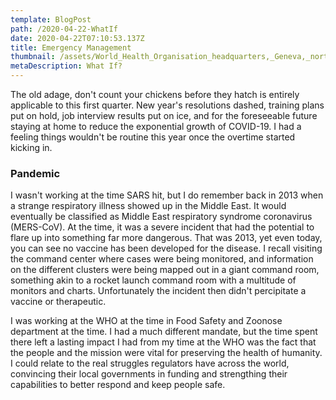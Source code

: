 ```yaml
---
template: BlogPost
path: /2020-04-22-WhatIf
date: 2020-04-22T07:10:53.137Z
title: Emergency Management
thumbnail: /assets/World_Health_Organisation_headquarters,_Geneva,_north_and_west_sides.jpg
metaDescription: What If?
---
```


The old adage, don't count your chickens before they hatch is entirely applicable to this first quarter. New year's resolutions dashed, training plans put on hold, job interview results put on ice, and for the foreseeable future staying at home to reduce the exponential growth of COVID-19. I had a feeling things wouldn't be routine this year once the overtime started kicking in.


### Pandemic

I wasn't working at the time SARS hit, but I do remember back in 2013 when a strange respiratory illness showed up in the Middle East. It would eventually be classified as Middle East respiratory syndrome coronavirus (MERS-CoV). At the time, it was a severe incident that had the potential to flare up into something far more dangerous. That was 2013, yet even today, you can see no vaccine has been developed for the disease. I recall visiting the command center where cases were being monitored, and information on the different clusters were being mapped out in a giant command room, something akin to a rocket launch command room with a multitude of monitors and charts. Unfortunately the incident then didn't percipitate a vaccine or therapeutic.

I was working at the WHO at the time in Food Safety and Zoonose department at the time. I had a much different mandate, but the time spent there left a lasting impact I had from my time at the WHO was the fact that the people and the mission were vital for preserving the health of humanity.  I could relate to the real struggles regulators have across the world, convincing their local governments in funding and strengthing their capabilities to better respond and keep people safe.


